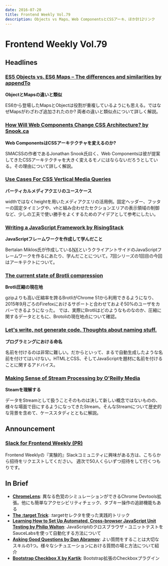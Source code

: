 ```yaml
---
date: 2016-07-20
title: Frontend Weekly Vol.79
description: Objects vs Maps、Web ComponentsとCSSアーキ、ほか計12リンク
---
```


# Frontend Weekly Vol.79

## Headlines

### [ES5 Objects vs. ES6 Maps – The differences and similarities by appendTo](https://appendto.com/2016/07/es5-objects-vs-es6-maps-the-differences-and-similarities/)

**ObjectとMapsの違いと類似**

ES6から登場したMapsとObjectは役割が重複しているようにも思える。ではなぜMapsがわざわざ追加されたのか? 両者の違いと類似点について詳しく解説。

### [How Will Web Components Change CSS Architecture? by Snook.ca](https://snook.ca/archives/html_and_css/will-web-components-change-css)

**Web ComponentsはCSSアーキテクチャを変えるのか?**

SMACSSの作者であるJonathan Snook氏曰く、Web Componentsは彼が提案してきたCSSアーキテクチャを大きく変えるモノにはならないだろうとしている。その理由について詳しく解説。

### [Use Cases For CSS Vertical Media Queries](https://ishadeed.com/article/vertical-media-queries/)

**バーティカルメディアクエリのユースケース**

widthではなくheightを用いたメディアクエリの活用例。固定ヘッダー、フッターの固定タイミングや、vhと組み合わせたセクションエリアの表示領域の制御など、少しの工夫で使い勝手をよくするためのアイデアとして参考にしたい。

### [Writing a JavaScript Framework by RisingStack](https://blog.risingstack.com/writing-a-javascript-framework-project-structuring/)

**JavaScriptフレームワークを作成して学んだこと**

Bertalan Miklos氏が作成している[NX](http://nx-nxframework.rhcloud.com/)というクライアントサイドのJavaScriptフレームワークを作るにあたり、学んだことについて。7回シリーズの1回目の今回はアーキテクトについて。

### [The current state of Brotli compression](https://samsaffron.com/archive/2016/06/15/the-current-state-of-brotli-compression)

**Brotli圧縮の現在地**

gzipよりも高い圧縮率を誇るBrotliがChrome 51から利用できるようになり、2015年9月ごろのFirefoxにおけるサポートと合わせておよそ50%のユーザをカバーできるようになった。
では、実際にBrotliはどのようなものなのか、圧縮に関するデータとともに、Brotoliの現在地点について確認。

### [Let's write, not generate code. Thoughts about naming stuff.](http://krasimirtsonev.com/blog/article/naming)

**プログラミングにおける命名**

名前を付けるのは非常に難しい。だからといって、まるで自動生成したような名前を付けてはいけない。HTMLとCSS、そしてJavaScriptを題材に名前を付けることに関するアドバイス。

### [Making Sense of Stream Processing by O'Reilly Media](https://www.oreilly.com/learning/making-sense-of-stream-processing)

**Steamを理解する**

データをStreamとして扱うことそのものは決して新しい概念ではないものの、様々な場面で目にするようになってきたStream。そんなStreamについて歴史的な背景を含めて、ケーススタディとともに解説。

## Announcement

### [Slack for Frontend Weekly (PR)](https://studiomohawk.typeform.com/to/Kj8Gaj)

Frontend Weeklyの『実験的』Slackコミュニティに興味がある方は、こちらから招待をリクエストしてください。 週次で50人くらいずつ招待をして行くつもりです。

## In Brief

* [**ChromeLens**](http://chromelens.xyz/): 異なる色覚のシミュレーションができるChrome Devtools拡張。他にも簡単なアクセシビリティチェック、タブキー操作の追跡機能もある
* [**The :target Trick**](https://bitsofco.de/the-target-trick/): :targetセレクタを使った実践的トリック
* [**Learning How to Set Up Automated, Cross-browser JavaScript Unit Testing by Philip Walton**](https://philipwalton.com/articles/learning-how-to-set-up-automated-cross-browser-javascript-unit-testing/): JavaScriptのクロスブラウザ・ユニットテストをSauceLabsを使って自動化する方法について
* [**Asking Good Questions by Dan Abramov**](https://medium.com/@dan_abramov/asking-good-questions-421f08ee7e5c#.g9hc9njwm): よい質問をすることは大切なスキルの1つ。様々なシチュエーションにおける質問の場と方法について紹介
* [**Bootstrap Checkbox X by Kartik**](http://plugins.krajee.com/checkbox-x): Bootstrap拡張のCheckboxプラグイン